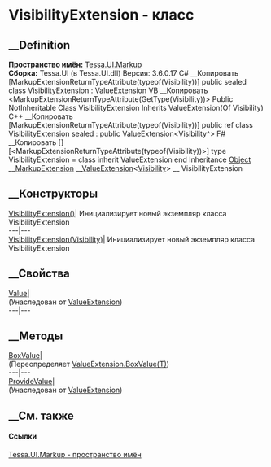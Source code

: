 # VisibilityExtension - класс
##  __Definition
 **Пространство имён:** [Tessa.UI.Markup](N_Tessa_UI_Markup.htm)  
 **Сборка:** Tessa.UI (в Tessa.UI.dll) Версия: 3.6.0.17
C# __Копировать
    [MarkupExtensionReturnTypeAttribute(typeof(Visibility))]
    public sealed class VisibilityExtension : ValueExtension<Visibility>
VB __Копировать
    <MarkupExtensionReturnTypeAttribute(GetType(Visibility))>
    Public NotInheritable Class VisibilityExtension
    	Inherits ValueExtension(Of Visibility)
C++ __Копировать
    [MarkupExtensionReturnTypeAttribute(typeof(Visibility))]
    public ref class VisibilityExtension sealed : public ValueExtension<Visibility^>
F# __Копировать
     [<SealedAttribute>]
    [<MarkupExtensionReturnTypeAttribute(typeof(Visibility))>]
    type VisibilityExtension = 
        class
            inherit ValueExtension<Visibility>
        end
Inheritance
    [Object](https://learn.microsoft.com/dotnet/api/system.object) __[MarkupExtension](https://learn.microsoft.com/dotnet/api/system.windows.markup.markupextension) __[ValueExtension](T_Tessa_UI_Markup_ValueExtension_1.htm)<[Visibility](https://learn.microsoft.com/dotnet/api/system.windows.visibility)> __ VisibilityExtension
##  __Конструкторы
[VisibilityExtension()](M_Tessa_UI_Markup_VisibilityExtension__ctor.htm)|
Инициализирует новый экземпляр класса VisibilityExtension  
---|---  
[VisibilityExtension(Visibility)](M_Tessa_UI_Markup_VisibilityExtension__ctor_1.htm)|
Инициализирует новый экземпляр класса VisibilityExtension  
##  __Свойства
[Value](P_Tessa_UI_Markup_ValueExtension_1_Value.htm)|  
(Унаследован от [ValueExtension<T>](T_Tessa_UI_Markup_ValueExtension_1.htm))  
---|---  
##  __Методы
[BoxValue](M_Tessa_UI_Markup_VisibilityExtension_BoxValue.htm)|  
(Переопределяет
[ValueExtension<T>.BoxValue(T)](M_Tessa_UI_Markup_ValueExtension_1_BoxValue.htm))  
---|---  
[ProvideValue](M_Tessa_UI_Markup_ValueExtension_1_ProvideValue.htm)|  
(Унаследован от [ValueExtension<T>](T_Tessa_UI_Markup_ValueExtension_1.htm))  
##  __См. также
#### Ссылки
[Tessa.UI.Markup - пространство имён](N_Tessa_UI_Markup.htm)
